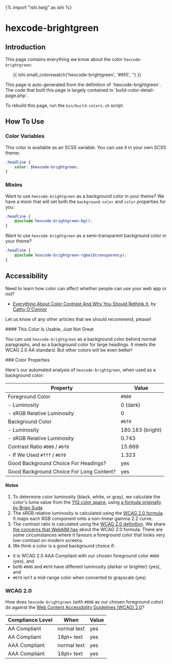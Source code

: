 {% import "ishi.twig" as ishi %}
# hexcode-brightgreen

## Introduction

This page contains everything we know about the color `hexcode-brightgreen`:

<div class="grid">
    <div class="cell">
        <div class="swatch">
            <ul>
                {{ ishi.small_colorswatch('hexcode-brightgreen', '#6f0', '') }}
            </ul>
        </div>
    </div>
</div>

<div class="callout attention" markdown="1">
This page is auto-generated from the definition of `hexcode-brightgreen`. The code that built this page is largely contained in `build-color-detail-page.php`.

To rebuild this page, run the `bin/build-colors.sh` script.
</div>

## How To Use

### Color Variables

This color is available as an SCSS variable. You can use it in your own SCSS theme:

```scss
.headline {
    color: $hexcode-brightgreen;
}
```

### Mixins

Want to use `hexcode-brightgreen` as a background color in your theme? We have a mixin that will set both the `background-color` and `color` properties for you:

```scss
.headline {
    @include hexcode-brightgreen-bg();
}
```

Want to use `hexcode-brightgreen` as a semi-transparent background color in your theme?

```scss
.headline {
    @include hexcode-brightgreen-rgba($transparency);
}
```

## Accessibility

Need to learn how color can affect whether people can use your web app or not?

* [Everything About Color Contrast And Why You Should Rethink It](https://www.smashingmagazine.com/2014/10/color-contrast-tips-and-tools-for-accessibility/), by [Cathy O'Connor](http://www.twitter.com/cagocon)

Let us know of any other articles that we should recommend, please!
<div class="callout warning" markdown="1">
#### This Color Is Usable, Just Not Great

You can use `hexcode-brightgreen` as a background color behind normal paragraphs, and as a background color for large headings. It meets the WCAG 2.0 AA standard. But other colors will be even better!
</div>
### Color Properties

Here's our automated analysis of `hexcode-brightgreen`, when used as a background color:

Property | Value
---------|------
Foreground Color | `#000`
- Luminosity | 0 (dark)
- sRGB Relative Luminosity | 0
Background Color | `#6f0`
- Luminosity | 180.183 (bright)
- sRGB Relative Luminosity | 0.743
Contrast Ratio `#000` / `#6f0` | 15.869
- If We Used `#fff` / `#6f0` | 1.323
Good Background Choice For Headings? | yes
Good Background Choice For Long Content? | yes

#### Notes

1. To determine color luminosity (black, white, or gray), we calculate the color's luma value from the [YIQ color space](https://en.wikipedia.org/wiki/YIQ), using [a formula originally by Brian Suda](https://24ways.org/2010/calculating-color-contrast/).
1. The sRGB relative luminosity is calculated using the [WCAG 2.0 formula](https://www.w3.org/TR/WCAG20/#relativeluminancedef). It maps each RGB component onto a non-linear gamma 2.2 curve.
1. The contrast ratio is calculated using the [WCAG 2.0 definition](https://www.w3.org/TR/2008/REC-WCAG20-20081211/#contrast-ratiodef). We share [the concerns that WebAIM has](http://webaim.org/blog/wcag-2-1-feedback/) about the WCAG 2.0 formula. There are some circumstances where it favours a foreground color that looks very low-contrast on modern screens.
1. We think a color is a good background choice if:
  - it is WCAG 2.0 AAA Compliant with our chosen foreground color `#000` (yes), and
  - both `#000` and `#6f0` have different luminosity (darker or brighter) (yes), and
  - `#6f0` isn't a mid-range color when converted to grayscale (yes)

### WCAG 2.0

How does `hexcode-brightgreen` (with `#000` as our chosen foreground color) do against the [Web Content Accessibility Guidelines (WCAG) 2.0](https://www.w3.org/TR/WCAG20/)?

Compliance Level | When | Value
-----------------|------|------
AA Compliant | normal text | yes
AA Compliant | 18pt+ text | yes
AAA Compliant | normal text | yes
AAA Compliant | 18pt+ text | yes
